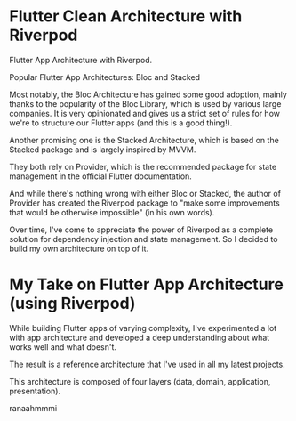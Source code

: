 
# Flutter Clean Architecture with Riverpod

Flutter App Architecture with Riverpod.

Popular Flutter App Architectures: Bloc and Stacked

Most notably, the Bloc Architecture has gained some good adoption, mainly thanks to the popularity of the Bloc Library, which is used by various large companies. It is very opinionated and gives us a strict set of rules for how we're to structure our Flutter apps (and this is a good thing!).

Another promising one is the Stacked Architecture, which is based on the Stacked package and is largely inspired by MVVM.

They both rely on Provider, which is the recommended package for state management in the official Flutter documentation.

And while there's nothing wrong with either Bloc or Stacked, the author of Provider has created the Riverpod package to "make some improvements that would be otherwise impossible" (in his own words).

Over time, I've come to appreciate the power of Riverpod as a complete solution for dependency injection and state management. So I decided to build my own architecture on top of it.

# My Take on Flutter App Architecture (using Riverpod)
While building Flutter apps of varying complexity, I've experimented a lot with app architecture and developed a deep understanding about what works well and what doesn't.

The result is a reference architecture that I've used in all my latest projects.

This architecture is composed of four layers (data, domain, application, presentation).



ranaahmmmi
